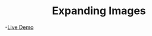<h1 align="center">Expanding Images</h1>

-[Live Demo](https://alaashalaby.github.io/Expanding-Images/)
